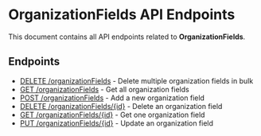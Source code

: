 # OrganizationFields API Endpoints

This document contains all API endpoints related to **OrganizationFields**.

## Endpoints

- [DELETE /organizationFields](./deleteorganizationfields.md) - Delete multiple organization fields in bulk
- [GET /organizationFields](./getorganizationfields.md) - Get all organization fields
- [POST /organizationFields](./addorganizationfield.md) - Add a new organization field
- [DELETE /organizationFields/{id}](./deleteorganizationfield.md) - Delete an organization field
- [GET /organizationFields/{id}](./getorganizationfield.md) - Get one organization field
- [PUT /organizationFields/{id}](./updateorganizationfield.md) - Update an organization field